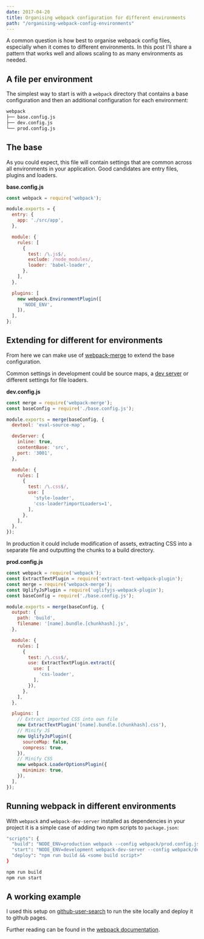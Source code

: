 ```yaml
---
date: 2017-04-20
title: Organising webpack configuration for different environments
path: "/organising-webpack-config-environments"
---
```


A common question is how best to organise webpack config files, especially
when it comes to different environments. In this post I'll share a pattern that
works well and allows scaling to as many environments as needed.

## A file per environment

The simplest way to start is with a `webpack` directory that contains a base
configuration and then an additional configuration for each environment:

```bash
webpack
├── base.config.js
├── dev.config.js
└── prod.config.js
```

## The base

As you could expect, this file will contain settings that are common across all
environments in your application. Good candidates are entry files, plugins and
loaders.

**base.config.js**

```js
const webpack = require('webpack');

module.exports = {
  entry: {
    app: './src/app',
  },

  module: {
    rules: [
      {
        test: /\.js$/,
        exclude: /node_modules/,
        loader: 'babel-loader',
      },
    ],
  },

  plugins: [
    new webpack.EnvironmentPlugin([
      'NODE_ENV',
    ]),
  ],
};
```

## Extending for different for environments

From here we can make use of
[webpack-merge](https://github.com/survivejs/webpack-merge) to extend the base
configuration.

Common settings in development could be source maps, a [dev
server](https://github.com/webpack/webpack-dev-server) or different settings for
file loaders.

**dev.config.js**

```js
const merge = require('webpack-merge');
const baseConfig = require('./base.config.js');

module.exports = merge(baseConfig, {
  devtool: 'eval-source-map',

  devServer: {
    inline: true,
    contentBase: 'src',
    port: '3001',
  },

  module: {
    rules: [
      {
        test: /\.css$/,
        use: [
          'style-loader',
          'css-loader?importLoaders=1',
        ],
      },
    ],
  },
});
```

In production it could include modification of assets, extracting CSS into a
separate file and outputting the chunks to a build directory.

**prod.config.js**

```js
const webpack = require('webpack');
const ExtractTextPlugin = require('extract-text-webpack-plugin');
const merge = require('webpack-merge');
const UglifyJsPlugin = require('uglifyjs-webpack-plugin');
const baseConfig = require('./base.config.js');

module.exports = merge(baseConfig, {
  output: {
    path: 'build',
    filename: '[name].bundle.[chunkhash].js',
  },

  module: {
    rules: [
      {
        test: /\.css$/,
        use: ExtractTextPlugin.extract({
          use: [
            'css-loader',
          ],
        }),
      },
    ],
  },

  plugins: [
    // Extract imported CSS into own file
    new ExtractTextPlugin('[name].bundle.[chunkhash].css'),
    // Minify JS
    new UglifyJsPlugin({
      sourceMap: false,
      compress: true,
    }),
    // Minify CSS
    new webpack.LoaderOptionsPlugin({
      minimize: true,
    }),
  ],
});
```

## Running webpack in different environments

With `webpack` and `webpack-dev-server` installed as dependencies in your
project it is a simple case of adding two npm scripts to `package.json`:

```bash
"scripts": {
  "build": "NODE_ENV=production webpack --config webpack/prod.config.js",
  "start": "NODE_ENV=development webpack-dev-server --config webpack/dev.config.js",
  "deploy": "npm run build && <some build script>"
}
```
```bash
npm run build
npm run start
```

## A working example

I used this setup on
[github-user-search](https://github.com/simonsmith/github-user-search) to run
the site locally and deploy it to github pages.

Further reading can be found in the [webpack
documentation](https://webpack.js.org/guides/production-build/).
